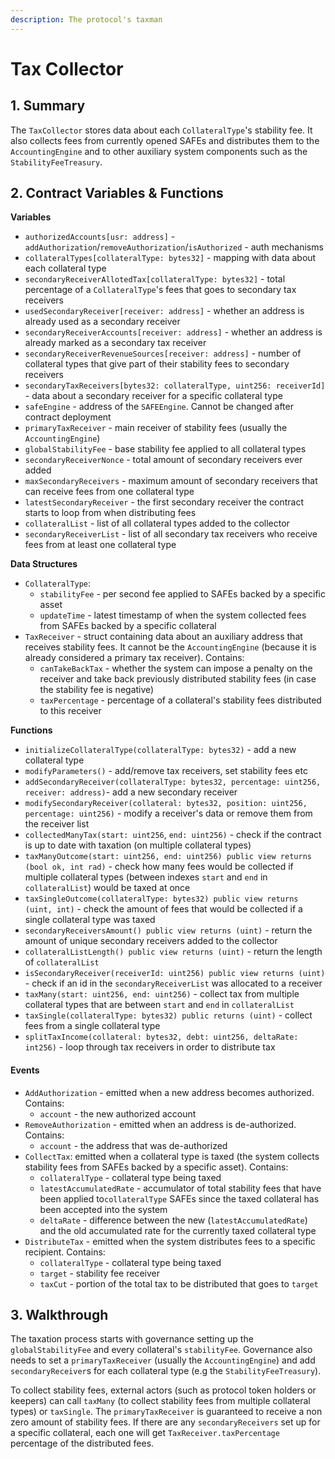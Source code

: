 ```yaml
---
description: The protocol's taxman
---
```


# Tax Collector

## 1. Summary <a id="1-introduction-summary"></a>

The `TaxCollector` stores data about each `CollateralType`'s stability fee. It also collects fees from currently opened SAFEs and distributes them to the `AccountingEngine` and to other auxiliary system components such as the `StabilityFeeTreasury`.

## 2. Contract Variables & Functions <a id="2-contract-details"></a>

**Variables**

* `authorizedAccounts[usr: address]` - `addAuthorization`/`removeAuthorization`/`isAuthorized` - auth mechanisms
* `collateralTypes[collateralType: bytes32]` - mapping with data about each collateral type
* `secondaryReceiverAllotedTax[collateralType: bytes32]` - total percentage of a `CollateralType`'s fees that goes to secondary tax receivers
* `usedSecondaryReceiver[receiver: address]` - whether an address is already used as a secondary receiver
* `secondaryReceiverAccounts[receiver: address]` - whether an address is already marked as a secondary tax receiver
* `secondaryReceiverRevenueSources[receiver: address]` - number of collateral types that give part of their stability fees to secondary receivers
* `secondaryTaxReceivers[bytes32: collateralType, uint256: receiverId]` - data about a secondary receiver for a specific collateral type
* `safeEngine` - address of the `SAFEEngine`. Cannot be changed after contract deployment
* `primaryTaxReceiver` - main receiver of stability fees \(usually the `AccountingEngine`\)
* `globalStabilityFee` - base stability fee applied to all collateral types
* `secondaryReceiverNonce` - total amount of secondary receivers ever added
* `maxSecondaryReceivers` - maximum amount of secondary receivers that can receive fees from one collateral type
* `latestSecondaryReceiver` - the first secondary receiver the contract starts to loop from when distributing fees
* `collateralList` - list of all collateral types added to the collector
* `secondaryReceiverList` - list of all secondary tax receivers who receive fees from at least one collateral type

**Data Structures**

* `CollateralType`:
  * `stabilityFee` - per second fee applied to SAFEs backed by a specific asset
  * `updateTime` - latest timestamp of when the system collected fees from SAFEs backed by a specific collateral
* `TaxReceiver` - struct containing data about an auxiliary address that receives stability fees. It cannot be the `AccountingEngine` \(because it is already considered a primary tax receiver\). Contains:
  * `canTakeBackTax` - whether the system can impose a penalty on the receiver and take back previously distributed stability fees \(in case the stability fee is negative\)
  * `taxPercentage` - percentage of a collateral's stability fees distributed to this receiver

**Functions**

* `initializeCollateralType(collateralType: bytes32)` - add a new collateral type
* `modifyParameters()` - add/remove tax receivers, set stability fees etc
* `addSecondaryReceiver(collateralType: bytes32, percentage: uint256, receiver: address)`- add a new secondary receiver
* `modifySecondaryReceiver(collateral: bytes32, position: uint256, percentage: uint256)` - modify a receiver's data or remove them from the receiver list
* `collectedManyTax(start: uint256`, `end: uint256)` - check if the contract is up to date with taxation \(on multiple collateral types\)
* `taxManyOutcome(start: uint256, end: uint256) public view returns (bool ok, int rad)` - check how many fees would be collected if multiple collateral types \(between indexes `start` and `end` in `collateralList`\) would be taxed at once
* `taxSingleOutcome(collateralType: bytes32) public view returns (uint, int)` - check the amount of fees that would be collected if a single collateral type was taxed
* `secondaryReceiversAmount() public view returns (uint)` - return the amount of unique secondary receivers added to the collector
* `collateralListLength() public view returns (uint)` - return the length of `collateralList`
* `isSecondaryReceiver(receiverId: uint256) public view returns (uint)` - check if an id in the `secondaryReceiverList` was allocated to a receiver
* `taxMany(start: uint256, end: uint256)` - collect tax from multiple collateral types that are between `start` and `end` in `collateralList`
* `taxSingle(collateralType: bytes32) public returns (uint)` - collect fees from a single collateral type
* `splitTaxIncome(collateral: bytes32, debt: uint256, deltaRate: int256)` -  loop through tax receivers in order to distribute tax

#### **Events** <a id="events"></a>

* `AddAuthorization` - emitted when a new address becomes authorized. Contains:
  * `account` - the new authorized account
* `RemoveAuthorization` - emitted when an address is de-authorized. Contains:
  * `account` - the address that was de-authorized
* `CollectTax`: emitted when a collateral type is taxed \(the system collects stability fees from SAFEs backed by a specific asset\). Contains:
  * `collateralType` - collateral type being taxed
  * `latestAccumulatedRate` - accumulator of total stability fees that have been applied to`collateralType` SAFEs since the taxed collateral has been accepted into the system
  * `deltaRate` - difference between the new \(`latestAccumulatedRate`\) and the old accumulated rate for the currently taxed collateral type
* `DistributeTax` - emitted when the system distributes fees to a specific recipient. Contains:
  * `collateralType` - collateral type being taxed
  * `target` - stability fee receiver
  * `taxCut` - portion of the total tax to be distributed that goes to `target`

## 3. Walkthrough <a id="2-contract-details"></a>

The taxation process starts with governance setting up the `globalStabilityFee` and every collateral's `stabilityFee`. Governance also needs to set a `primaryTaxReceiver` \(usually the `AccountingEngine`\) and add `secondaryReceiver`s for each collateral type \(e.g the `StabilityFeeTreasury`\).

To collect stability fees, external actors \(such as protocol token holders or keepers\) can call `taxMany` \(to collect stability fees from multiple collateral types\) or `taxSingle`. The `primaryTaxReceiver` is guaranteed to receive a non zero amount of stability fees. If there are any `secondaryReceivers` set up for a specific collateral, each one will get `TaxReceiver.taxPercentage` percentage of the distributed fees.



